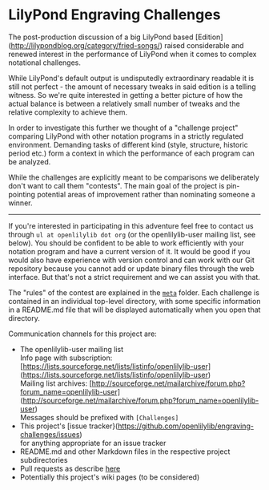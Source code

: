 LilyPond Engraving Challenges
=============================

The post-production discussion of a big LilyPond based [Edition]
(http://lilypondblog.org/category/fried-songs/) raised considerable
and renewed interest in the performance of LilyPond when it comes to
complex notational challenges.

While LilyPond's default output is undisputedly extraordinary readable
it is still not perfect - the amount of necessary tweaks in said edition
is a telling witness. So we're quite interested in getting a better picture
of how the actual balance is between a relatively small number of
tweaks and the relative complexity to achieve them.

In order to investigate this further we thought of a "challenge project"
comparing LilyPond with other notation programs in a strictly regulated
environment. Demanding tasks of different kind (style, structure, 
historic period etc.) form a context in which the performance of each
program can be analyzed.

While the challenges are explicitly meant to be comparisons we
deliberately don't want to call them "contests". The main goal of the
project is pin-pointing potential areas of improvement rather than
nominating someone a winner.

---

If you're interested in participating in this adventure feel free to contact us through
`ul at openlilylib dot org` (or the openlilylib-user mailing list, see below). You should be confident
to be able to work efficiently with your notation program and have a current version of it.
It would be good if you would also have experience with version control
and can work with our Git repository because you cannot add or update
binary files through the web interface. But that's not a strict requirement and we can assist you with that.

The "rules" of the contest are explained in the [`meta`](meta)
folder.
Each challenge is contained in an individual top-level directory, with
some specific information in a README.md file that will be displayed automatically when you open that directory.

Communication channels for this project are:

- The openlilylib-user mailing list  
  Info page with subscription:
  [https://lists.sourceforge.net/lists/listinfo/openlilylib-user]
  (https://lists.sourceforge.net/lists/listinfo/openlilylib-user)  
  Mailing list archives:
  [http://sourceforge.net/mailarchive/forum.php?forum_name=openlilylib-user]
  (http://sourceforge.net/mailarchive/forum.php?forum_name=openlilylib-user)  
  Messages should be prefixed with `[Challenges]`
- This project's [issue tracker}(https://github.com/openlilylib/engraving-challenges/issues)  
  for anything appropriate for an issue tracker
- README.md and other Markdown files in the respective project subdirectories
- Pull requests as describe [here](https://help.github.com/articles/using-pull-requests)
- Potentially this project's wiki pages (to be considered)
